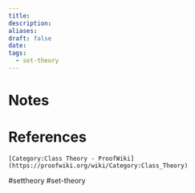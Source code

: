 ```yaml
---
title: 
description: 
aliases: 
draft: false
date: 
tags:
  - set-theory
---
```


# Notes

# References
``` ad-cite
[Category:Class Theory - ProofWiki](https://proofwiki.org/wiki/Category:Class_Theory)
```
#settheory
#set-theory